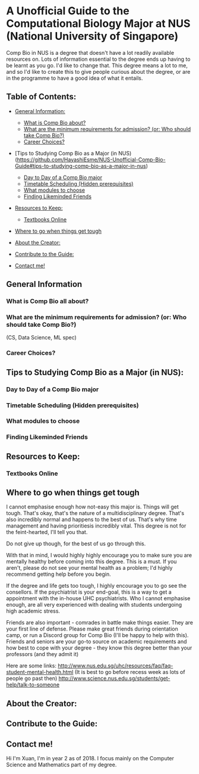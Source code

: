 # A Unofficial Guide to the Computational Biology Major at NUS (National University of Singapore)

Comp Bio in NUS is a degree that doesn't have a lot readily available resources on. Lots of information essential to the degree ends up having to be learnt as you go. I'd like to change that. This degree means a lot to me, and so I'd like to create this to give people curious about the degree, or are in the programme to have a good idea of what it entails. 
## Table of Contents:

- [General Information:](https://github.com/HayashiEsme/NUS-Unofficial-Comp-Bio-Guide#what-is-comp-bio-all-about)
   - [What is Comp Bio about?](https://github.com/HayashiEsme/NUS-Unofficial-Comp-Bio-Guide#what-is-comp-bio-all-about)
   - [What are the minimum requirements for admission? (or: Who should take Comp Bio?)](https://github.com/HayashiEsme/NUS-Unofficial-Comp-Bio-Guide#what-are-the-minimum-requirements-for-admission-or-who-should-take-comp-bio) 
   - [Career Choices?](https://github.com/HayashiEsme/NUS-Unofficial-Comp-Bio-Guide#career-choices) 

- [Tips to Studying Comp Bio as a Major (in NUS)      (https://github.com/HayashiEsme/NUS-Unofficial-Comp-Bio-Guide#tips-to-studying-comp-bio-as-a-major-in-nus)
   - [Day to Day of a Comp Bio major](https://github.com/HayashiEsme/NUS-Unofficial-Comp-Bio-Guide#day-to-day-of-a-comp-bio-major)
   - [Timetable Scheduling (Hidden prerequisites)](https://github.com/HayashiEsme/NUS-Unofficial-Comp-Bio-Guide#timetable-scheduling-hidden-prerequisites)
   - [What modules to choose](https://github.com/HayashiEsme/NUS-Unofficial-Comp-Bio-Guide#what-modules-to-choose)
   - [Finding Likeminded Friends](https://github.com/HayashiEsme/NUS-Unofficial-Comp-Bio-Guide#finding-likeminded-friends) 

- [Resources to Keep:](https://github.com/HayashiEsme/NUS-Unofficial-Comp-Bio-Guide#resources-to-keep)
   - [Textbooks Online](https://github.com/HayashiEsme/NUS-Unofficial-Comp-Bio-Guide#textbooks-online)
   

- [Where to go when things get tough](https://github.com/HayashiEsme/NUS-Unofficial-Comp-Bio-Guide#where-to-go-when-things-get-tough) 

- [About the Creator:](https://github.com/HayashiEsme/NUS-Unofficial-Comp-Bio-Guide#about-the-creator)

- [Contribute to the Guide:](https://github.com/HayashiEsme/NUS-Unofficial-Comp-Bio-Guide#contribute-to-the-guide)

- [Contact me!](https://github.com/HayashiEsme/NUS-Unofficial-Comp-Bio-Guide#contact-me)

## General Information 

### What is Comp Bio all about?

### What are the minimum requirements for admission? (or: Who should take Comp Bio?)
(CS, Data Science, ML spec)

### Career Choices?

## Tips to Studying Comp Bio as a Major (in NUS):

### Day to Day of a Comp Bio major

### Timetable Scheduling (Hidden prerequisites)

### What modules to choose

### Finding Likeminded Friends 

## Resources to Keep:

### Textbooks Online

## Where to go when things get tough
I cannot emphasise enough how not-easy this major is. Things will get tough. That's okay, that's the nature of a multidisciplinary degree. That's also incredibly normal and happens to the best of us. That's why time management and having prioritiesis incredibly vital. This degree is not for the feint-hearted, I'll tell you that. 

Do not give up though, for the best of us go through this.

With that in mind, I would highly highly encourage you to make sure you are mentally healthy before coming into this degree. This is a must. If you aren't, please do not see your mental health as a problem; I'd highly recommend getting help before you begin.

If the degree and life gets too tough, I highly encourage you to go see the consellors. If the psychiatrist is your end-goal, this is a way to get a appointment with the in-house UHC psychiatrists. Who I cannot emphasise enough, are all very experienced with dealing with students undergoing high academic stress.

Friends are also important - comrades in battle make things easier. They are your first line of defense. Please make great friends during orientation camp, or run a Discord group for Comp Bio (I'll be happy to help with this). Friends and seniors are your go-to source on academic requirements and how best to cope with your degree - they know this degree better than your professors (and they admit it)

Here are some links:
http://www.nus.edu.sg/uhc/resources/faq/faq-student-mental-health.html (It is best to go before recess week as lots of people go past then)
http://www.science.nus.edu.sg/students/get-help/talk-to-someone


## About the Creator:


## Contribute to the Guide:

## Contact me! 
Hi I'm Xuan, I'm in year 2 as of 2018. I focus mainly on the Computer Science and Mathematics part of my degree. 